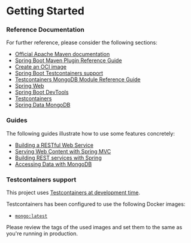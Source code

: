# Getting Started

### Reference Documentation

For further reference, please consider the following sections:

* [Official Apache Maven documentation](https://maven.apache.org/guides/index.html)
* [Spring Boot Maven Plugin Reference Guide](https://docs.spring.io/spring-boot/docs/3.2.1/maven-plugin/reference/html/)
* [Create an OCI image](https://docs.spring.io/spring-boot/docs/3.2.1/maven-plugin/reference/html/#build-image)
* [Spring Boot Testcontainers support](https://docs.spring.io/spring-boot/docs/3.2.1/reference/html/features.html#features.testing.testcontainers)
* [Testcontainers MongoDB Module Reference Guide](https://java.testcontainers.org/modules/databases/mongodb/)
* [Spring Web](https://docs.spring.io/spring-boot/docs/3.2.1/reference/htmlsingle/index.html#web)
* [Spring Boot DevTools](https://docs.spring.io/spring-boot/docs/3.2.1/reference/htmlsingle/index.html#using.devtools)
* [Testcontainers](https://java.testcontainers.org/)
* [Spring Data MongoDB](https://docs.spring.io/spring-boot/docs/3.2.1/reference/htmlsingle/index.html#data.nosql.mongodb)

### Guides

The following guides illustrate how to use some features concretely:

* [Building a RESTful Web Service](https://spring.io/guides/gs/rest-service/)
* [Serving Web Content with Spring MVC](https://spring.io/guides/gs/serving-web-content/)
* [Building REST services with Spring](https://spring.io/guides/tutorials/rest/)
* [Accessing Data with MongoDB](https://spring.io/guides/gs/accessing-data-mongodb/)

### Testcontainers support

This project
uses [Testcontainers at development time](https://docs.spring.io/spring-boot/docs/3.2.1/reference/html/features.html#features.testing.testcontainers.at-development-time).

Testcontainers has been configured to use the following Docker images:

* [`mongo:latest`](https://hub.docker.com/_/mongo)

Please review the tags of the used images and set them to the same as you're running in production.

